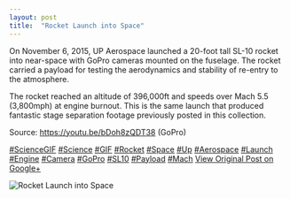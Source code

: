 ```yaml
---
layout: post
title:  "Rocket Launch into Space"
---
```


On November 6, 2015, UP Aerospace launched a 20-foot tall SL-10 rocket into near-space with GoPro cameras mounted on the fuselage. The rocket carried a payload for testing the aerodynamics and stability of re-entry to the atmosphere.  
  
The rocket reached an altitude of 396,000ft and speeds over Mach 5.5 (3,800mph) at engine burnout. This is the same launch that produced fantastic stage separation footage previously posted in this collection.  
  
Source: <https://youtu.be/bDoh8zQDT38> (GoPro)  
  
[#ScienceGIF](https://plus.google.com/s/%23ScienceGIF/posts) [#Science](https://plus.google.com/s/%23Science/posts) [#GIF](https://plus.google.com/s/%23GIF/posts) [#Rocket](https://plus.google.com/s/%23Rocket/posts) [#Space](https://plus.google.com/s/%23Space/posts) [#Up](https://plus.google.com/s/%23Up/posts) [#Aerospace](https://plus.google.com/s/%23Aerospace/posts) [#Launch](https://plus.google.com/s/%23Launch/posts) [#Engine](https://plus.google.com/s/%23Engine/posts) [#Camera](https://plus.google.com/s/%23Camera/posts) [#GoPro](https://plus.google.com/s/%23GoPro/posts) [#SL10](https://plus.google.com/s/%23SL10/posts) [#Payload](https://plus.google.com/s/%23Payload/posts) [#Mach](https://plus.google.com/s/%23Mach/posts)
[View Original Post on Google+](https://plus.google.com/+ColinSullender/posts/YMY6gRNsUHU)

![Rocket Launch into Space](https://i.imgur.com/wldE2b1.gif)
